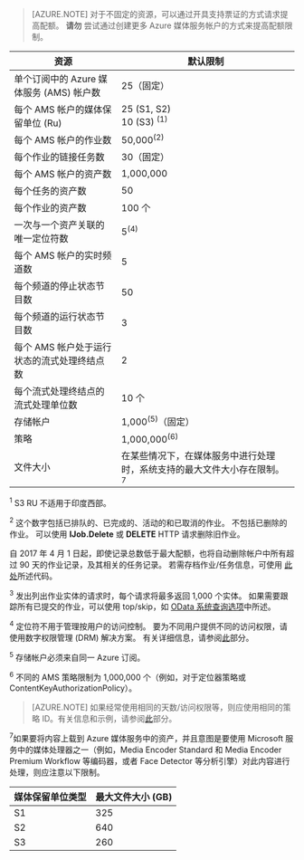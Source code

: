 >[AZURE.NOTE]
>对于不固定的资源，可以通过开具支持票证的方式请求提高配额。 **请勿** 尝试通过创建更多 Azure 媒体服务帐户的方式来提高配额限制。

| 资源 | 默认限制 | 
| --- | --- | 
| 单个订阅中的 Azure 媒体服务 (AMS) 帐户数 | 25（固定） |
| 每个 AMS 帐户的媒体保留单位 (Ru) |25 (S1, S2)<br/>10 (S3) <sup>(1)</sup> | 
| 每个 AMS 帐户的作业数 | 50,000<sup>(2)</sup> |
| 每个作业的链接任务数 | 30（固定） |
| 每个 AMS 帐户的资产数 | 1,000,000|
| 每个任务的资产数 | 50 |
| 每个作业的资产数 | 100 个 |
| 一次与一个资产关联的唯一定位符数 | 5<sup>(4)</sup> |
| 每个 AMS 帐户的实时频道数 |5|
| 每个频道的停止状态节目数 |50|
| 每个频道的运行状态节目数 |3|
| 每个 AMS 帐户处于运行状态的流式处理终结点数|2|
| 每个流式处理终结点的流式处理单位数 |10 个 |
| 存储帐户 | 1,000<sup>(5)</sup>（固定） |
| 策略 | 1,000,000<sup>(6)</sup> |
| 文件大小| 在某些情况下，在媒体服务中进行处理时，系统支持的最大文件大小存在限制。 <sup>7</sup> |
  
<sup>1</sup> S3 RU 不适用于印度西部。

<sup>2</sup> 这个数字包括已排队的、已完成的、活动的和已取消的作业。 不包括已删除的作业。 可以使用 **IJob.Delete** 或 **DELETE** HTTP 请求删除旧作业。

自 2017 年 4 月 1 日起，即使记录总数低于最大配额，也将自动删除帐户中所有超过 90 天的作业记录，及其相关的任务记录。 若需存档作业/任务信息，可使用 [此处](/documentation/articles/media-services-dotnet-manage-entities/)所述代码。

<sup>3</sup> 发出列出作业实体的请求时，每个请求将最多返回 1,000 个实体。 如果需要跟踪所有已提交的作业，可以使用 top/skip，如 [OData 系统查询选项](http://msdn.microsoft.com/zh-cn/library/gg309461.aspx)中所述。

<sup>4</sup> 定位符不用于管理按用户的访问控制。 要为不同用户提供不同的访问权限，请使用数字权限管理 (DRM) 解决方案。 有关详细信息，请参阅[此](/documentation/articles/media-services-content-protection-overview/)部分。

<sup>5</sup> 存储帐户必须来自同一 Azure 订阅。

<sup>6</sup> 不同的 AMS 策略限制为 1,000,000 个（例如，对于定位器策略或 ContentKeyAuthorizationPolicy）。 

>[AZURE.NOTE]
> 如果经常使用相同的天数/访问权限等，则应使用相同的策略 ID。有关信息和示例，请参阅[此](/documentation/articles/media-services-dotnet-manage-entities/#limit-access-policies/)部分。

<sup>7</sup>如果要将内容上载到 Azure 媒体服务中的资产，并且意图是要使用 Microsoft 服务中的媒体处理器之一（例如，Media Encoder Standard 和 Media Encoder Premium Workflow 等编码器，或者 Face Detector 等分析引擎）对此内容进行处理，则应注意以下限制。 

| 媒体保留单位类型 | 最大文件大小 (GB)| 
| --- | --- | 
|S1    | 325|
|S2    | 640|
|S3    | 260|

